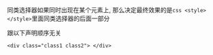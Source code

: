 同类选择器如果同时出现在某个元素上, 那么决定最终效果的是`css <style></style>`里面同类选择器的后面一部分

跟以下声明顺序无关
```
<div class="class1 class2"> </div>
```